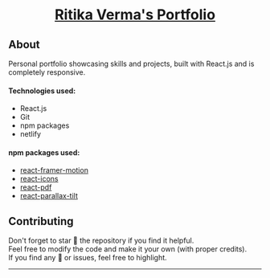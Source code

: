 <h1 align="center">
  <a href="https://anushaka.netlify.app/">Ritika Verma's Portfolio</a>
</h1>

## About
Personal portfolio showcasing skills and projects, built with React.js and is completely responsive.

#### Technologies used:

- React.js
- Git
- npm packages
- netlify

#### npm packages used:

- [react-framer-motion](https://www.npmjs.com/package/framer-motion)
- [react-icons](https://www.npmjs.com/package/react-icons)
- [react-pdf](https://www.npmjs.com/package/react-pdf)
- [react-parallax-tilt](https://www.npmjs.com/package/react-parallax-tilt)

## Contributing

Don't forget to star 🌟 the repository if you find it helpful.  
Feel free to modify the code and make it your own (with proper credits).   
If you find any 🐛 or issues, feel free to highlight.

---


